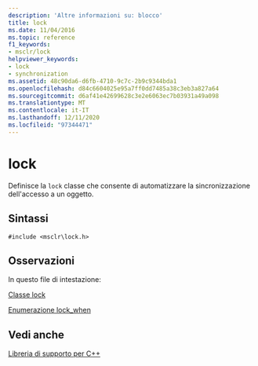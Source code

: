```yaml
---
description: 'Altre informazioni su: blocco'
title: lock
ms.date: 11/04/2016
ms.topic: reference
f1_keywords:
- msclr/lock
helpviewer_keywords:
- lock
- synchronization
ms.assetid: 48c90da6-d6fb-4710-9c7c-2b9c9344bda1
ms.openlocfilehash: d84c6604025e95a7ff0dd7485a38c3eb3a827a64
ms.sourcegitcommit: d6af41e42699628c3e2e6063ec7b03931a49a098
ms.translationtype: MT
ms.contentlocale: it-IT
ms.lasthandoff: 12/11/2020
ms.locfileid: "97344471"
---
```

# <a name="lock"></a>lock

Definisce la `lock` classe che consente di automatizzare la sincronizzazione dell'accesso a un oggetto.

## <a name="syntax"></a>Sintassi

```
#include <msclr\lock.h>
```

## <a name="remarks"></a>Osservazioni

In questo file di intestazione:

[Classe lock](../dotnet/lock-class.md)

[Enumerazione lock_when](../dotnet/lock-when-enum.md)

## <a name="see-also"></a>Vedi anche

[Libreria di supporto per C++](../dotnet/cpp-support-library.md)
